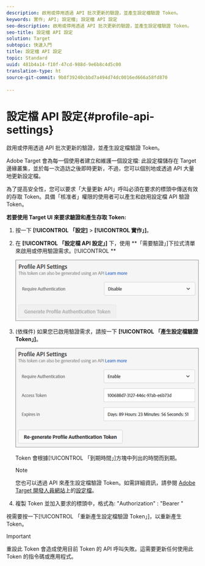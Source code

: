 ```yaml
---
description: 啟用或停用透過 API 批次更新的驗證，並產生設定檔驗證 Token。
keywords: 實作; API; 設定檔; 設定檔 API 設定
seo-description: 啟用或停用透過 API 批次更新的驗證，並產生設定檔驗證 Token。
seo-title: 設定檔 API 設定
solution: Target
subtopic: 快速入門
title: 設定檔 API 設定
topic: Standard
uuid: 481b4a14-f10f-47cd-988d-9e6b8c4d5c00
translation-type: ht
source-git-commit: 9b8f39240cbbd7a494d74dc0016ed666a58fd870

---
```



# 設定檔 API 設定{#profile-api-settings}

啟用或停用透過 API 批次更新的驗證，並產生設定檔驗證 Token。

Adobe Target 會為每一個使用者建立和維護一個設定檔: 此設定檔儲存在 Target 邊緣叢集，並於每一次造訪之後即時更新，不過，您可以個別地或透過 API 大量地更新設定檔。

為了提高安全性，您可以要求「大量更新 API」呼叫必須在要求的標頭中傳送有效的存取 Token。具備「核准者」權限的使用者可以產生和啟用設定檔 API 驗證 Token。

**若要使用 Target UI 來要求驗證和產生存取 Token:**

1. 按一下 **[!UICONTROL 「設定]** &gt; **[!UICONTROL 實作」]**。
1. 在 **[!UICONTROL 「設定檔 API 設定」]** 下，使用 **「需要驗證」]下拉式清單來啟用或停用驗證需求。[!UICONTROL **

   ![](assets/profile_api_settings.png)

1. (依條件) 如果您已啟用驗證需求，請按一下 **[!UICONTROL 「產生設定檔驗證 Token」]**。

   ![](assets/profile_api_settings_2.png)

   Token 會根據[!UICONTROL 「到期時間」]方塊中列出的時間而到期。

   >[!NOTE]
   >
   >您也可以透過 API 來產生設定檔驗證 Token。如需詳細資訊，請參閱 [Adobe Target 開發人員網站](https://developers.adobetarget.com/)上的[設定檔](https://developers.adobetarget.com/api/#profiles)。

1. 複製 Token 並加入要求的標頭中，格式為: &quot;Authorization&quot; : &quot;Bearer &quot;

視需要按一下[!UICONTROL 「重新產生設定檔驗證 Token」]，以重新產生 Token。

>[!IMPORTANT]
>
>重設此 Token 會造成使用目前 Token 的 API 呼叫失敗。這需要更新任何使用此 Token 的指令碼或應用程式。

